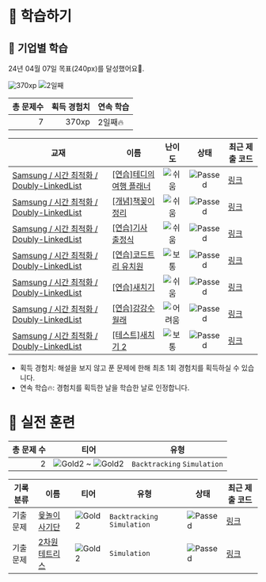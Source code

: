 # 📖 학습하기

## 🚀 기업별 학습
24년 04월 07일 목표(240px)를 달성했어요🥳.

![370xp](https://img.shields.io/badge/EXP-370xp-%235cb85c.svg?for-the-badge)
![2일째](https://img.shields.io/badge/연속학습-2일째-%23E34F26.svg?for-the-badge)

|총 문제수|획득 경험치|연속 학습|
|---:|---:|---|
7|370xp|2일째🔥|

|교재|이름|난이도|상태|최근 제출 코드|
|---|---|:---:|:---:|---|
|[Samsung / 시간 최적화 / Doubly-LinkedList](https://www.codetree.ai/missions?missionId=13)|[[연습]테디의 여행 플래너](https://www.codetree.ai/missions/13/problems/teddys-travel-planner)|![쉬움][easy]|![Passed][passed]|[링크](https://github.com/kebuni/codetree-TILs/blob/main/240407/%ED%85%8C%EB%94%94%EC%9D%98%20%EC%97%AC%ED%96%89%20%ED%94%8C%EB%9E%98%EB%84%88/teddys-travel-planner.py)|
|[Samsung / 시간 최적화 / Doubly-LinkedList](https://www.codetree.ai/missions?missionId=13)|[[개념]책꽂이 정리](https://www.codetree.ai/missions/13/problems/bookshelf-clean)|![쉬움][easy]|![Passed][passed]|[링크](https://github.com/kebuni/codetree-TILs/blob/main/240407/%EC%B1%85%EA%BD%82%EC%9D%B4%20%EC%A0%95%EB%A6%AC/bookshelf-clean.py)|
|[Samsung / 시간 최적화 / Doubly-LinkedList](https://www.codetree.ai/missions?missionId=13)|[[연습]기사 출정식](https://www.codetree.ai/missions/13/problems/knights-commencement)|![쉬움][easy]|![Passed][passed]|[링크](https://github.com/kebuni/codetree-TILs/blob/main/240407/%EA%B8%B0%EC%82%AC%20%EC%B6%9C%EC%A0%95%EC%8B%9D/knights-commencement.py)|
|[Samsung / 시간 최적화 / Doubly-LinkedList](https://www.codetree.ai/missions?missionId=13)|[[연습]코드트리 유치원](https://www.codetree.ai/missions/13/problems/codetree-kindergarden)|![보통][medium]|![Passed][passed]|[링크](https://github.com/kebuni/codetree-TILs/blob/main/240407/%EC%BD%94%EB%93%9C%ED%8A%B8%EB%A6%AC%20%EC%9C%A0%EC%B9%98%EC%9B%90/codetree-kindergarden.py)|
|[Samsung / 시간 최적화 / Doubly-LinkedList](https://www.codetree.ai/missions?missionId=13)|[[연습]새치기](https://www.codetree.ai/missions/13/problems/cut-in-line)|![쉬움][easy]|![Passed][passed]|[링크](https://github.com/kebuni/codetree-TILs/blob/main/240407/%EC%83%88%EC%B9%98%EA%B8%B0/cut-in-line.py)|
|[Samsung / 시간 최적화 / Doubly-LinkedList](https://www.codetree.ai/missions?missionId=13)|[[연습]강강수월래](https://www.codetree.ai/missions/13/problems/circle-dance)|![어려움][hard]|![Passed][passed]|[링크](https://github.com/kebuni/codetree-TILs/blob/main/240407/%EA%B0%95%EA%B0%95%EC%88%98%EC%9B%94%EB%9E%98/circle-dance.py)|
|[Samsung / 시간 최적화 / Doubly-LinkedList](https://www.codetree.ai/missions?missionId=13)|[[테스트]새치기 2](https://www.codetree.ai/missions/13/problems/cut-in-line2)|![보통][medium]|![Passed][passed]|[링크](https://github.com/kebuni/codetree-TILs/blob/main/240407/%EC%83%88%EC%B9%98%EA%B8%B0%202/cut-in-line2.py)|


* 획득 경험치: 해설을 보지 않고 푼 문제에 한해 최초 1회 경험치를 획득하실 수 있습니다.
* 연속 학습🔥: 경험치를 획득한 날을 학습한 날로 인정합니다.


# 🥇 실전 훈련
|총 문제 수|티어|유형|
|---:|---|---|
|2|![Gold2][g2] ~ ![Gold2][g2]|`Backtracking` `Simulation`|

|기록분류|이름|티어|유형|상태|최근 제출 코드|
|---|---|---|---|---|---|
|기출문제|[윷놀이 사기단](https://www.codetree.ai/training-field/frequent-problems/problems/woodstick-fraud)|![Gold2][g2]|`Backtracking` `Simulation`|![Passed][passed]|[링크](https://github.com/kebuni/codetree-TILs/blob/main/240407/%EC%9C%B7%EB%86%80%EC%9D%B4%20%EC%82%AC%EA%B8%B0%EB%8B%A8/woodstick-fraud.py)|
|기출문제|[2차원 테트리스](https://www.codetree.ai/training-field/frequent-problems/problems/tetris-2d)|![Gold2][g2]|`Simulation`|![Passed][passed]|[링크](https://github.com/kebuni/codetree-TILs/blob/main/240407/2%EC%B0%A8%EC%9B%90%20%ED%85%8C%ED%8A%B8%EB%A6%AC%EC%8A%A4/tetris-2d.py)|










[b5]: https://img.shields.io/badge/Bronze_5-%235D3E31.svg
[b4]: https://img.shields.io/badge/Bronze_4-%235D3E31.svg
[b3]: https://img.shields.io/badge/Bronze_3-%235D3E31.svg
[b2]: https://img.shields.io/badge/Bronze_2-%235D3E31.svg
[b1]: https://img.shields.io/badge/Bronze_1-%235D3E31.svg
[s5]: https://img.shields.io/badge/Silver_5-%23394960.svg
[s4]: https://img.shields.io/badge/Silver_4-%23394960.svg
[s3]: https://img.shields.io/badge/Silver_3-%23394960.svg
[s2]: https://img.shields.io/badge/Silver_2-%23394960.svg
[s1]: https://img.shields.io/badge/Silver_1-%23394960.svg
[g5]: https://img.shields.io/badge/Gold_5-%23FFC433.svg
[g4]: https://img.shields.io/badge/Gold_4-%23FFC433.svg
[g3]: https://img.shields.io/badge/Gold_3-%23FFC433.svg
[g2]: https://img.shields.io/badge/Gold_2-%23FFC433.svg
[g1]: https://img.shields.io/badge/Gold_1-%23FFC433.svg
[p5]: https://img.shields.io/badge/Platinum_5-%2376DDD8.svg
[p4]: https://img.shields.io/badge/Platinum_4-%2376DDD8.svg
[p3]: https://img.shields.io/badge/Platinum_3-%2376DDD8.svg
[p2]: https://img.shields.io/badge/Platinum_2-%2376DDD8.svg
[p1]: https://img.shields.io/badge/Platinum_1-%2376DDD8.svg
[passed]: https://img.shields.io/badge/Passed-%23009D27.svg
[failed]: https://img.shields.io/badge/Failed-%23D24D57.svg
[easy]: https://img.shields.io/badge/쉬움-%235cb85c.svg?for-the-badge
[medium]: https://img.shields.io/badge/보통-%23FFC433.svg?for-the-badge
[hard]: https://img.shields.io/badge/어려움-%23D24D57.svg?for-the-badge